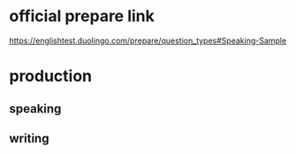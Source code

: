 # official prepare link

https://englishtest.duolingo.com/prepare/question_types#Speaking-Sample

# production

## speaking

## writing
